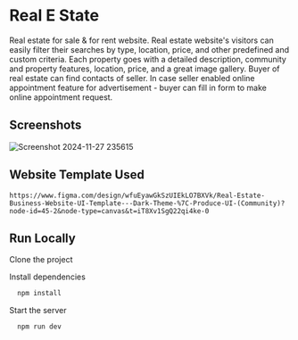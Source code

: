 
# Real E State

Real estate for sale & for rent website. Real estate website's visitors can easily filter their searches by type, location, price, and other predefined and custom criteria. Each property goes with a detailed description, community and property features, location, price, and a great image gallery. Buyer of real estate can find contacts of seller. In case seller enabled online appointment feature for advertisement - buyer can fill in form to make online appointment request.


## Screenshots

![Screenshot 2024-11-27 235615](https://github.com/user-attachments/assets/97dd46db-0f1b-480d-bf1e-47dabaa2188e)

## Website Template Used

```http
https://www.figma.com/design/wfuEyawGkSzUIEkLO7BXVk/Real-Estate-Business-Website-UI-Template---Dark-Theme-%7C-Produce-UI-(Community)?node-id=45-2&node-type=canvas&t=iT8Xv1SgQ22qi4ke-0
```
## Run Locally

Clone the project

Install dependencies

```bash
  npm install
```

Start the server

```bash
  npm run dev
```

